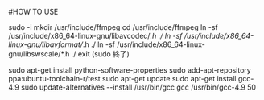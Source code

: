 #HOW TO USE

sudo -i
mkdir /usr/include/ffmpeg
cd /usr/include/ffmpeg
ln -sf /usr/include/x86_64-linux-gnu/libavcodec/*.h ./
ln -sf /usr/include/x86_64-linux-gnu/libavformat/*.h ./
ln -sf /usr/include/x86_64-linux-gnu/libswscale/*.h ./
exit (sudo 終了)

sudo apt-get install python-software-properties
sudo add-apt-repository ppa:ubuntu-toolchain-r/test
sudo apt-get update
sudo apt-get install gcc-4.9
sudo update-alternatives --install /usr/bin/gcc gcc /usr/bin/gcc-4.9 50
